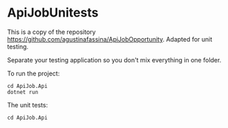 # ApiJobUnitests
This is a copy of the repository https://github.com/agustinafassina/ApiJobOpportunity. 
Adapted for unit testing.

Separate your testing application so you don't mix everything in one folder.

To run the project:

```
cd ApiJob.Api
dotnet run
```

The unit tests:
```
cd ApiJob.Api
```